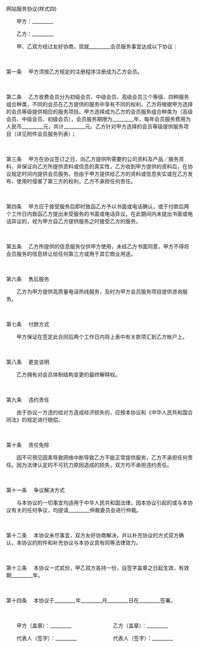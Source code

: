 



网站服务协议(样式四)



 

　　甲方：_________　　

　　乙方：_________　　

　　甲、乙双方经过友好协商，现就_________会员服务事宜达成以下协议：

　　

第一条
　甲方须按乙方规定的注册程序注册成为乙方会员。

　　

第二条
　乙方收费会员分为初级会员、中级会员、高级会员三个等级、四种服务组合种类，不同的会员在乙方提供的服务中享有不同的权利，乙方将根据甲方选择的会员等级提供相应的服务项目。甲方选择成为乙方的会员服务组合种类为（高级会员、中级会员、初级会员），会员服务期限为_________年，每年会员服务费用为人民币_________元，共计_________元。乙方针对甲方选择的会员等级提供服务项目（详见附件会员服务列表）；

　　

第三条
　甲方在协议签订之日，向乙方提供所需要的公司资料及产品／服务资料，并保证向乙方所提供资料或信息的真实性，乙方收到甲方提供的资料后，在协议规定时间内提供会员服务。但由于甲方提供给乙方的资料或信息失实或在乙方发布、使用时侵害了第三方的权利，乙方不承担任何责任。

　　

第四条
　甲方应于接受服务后即时致函乙方予以书面或电话确认，或于付款后两个工作日内致函乙方提出未受服务的书面或电话异议。在此期间内未提出书面或电话异议的，视为甲方自乙方提供服务之时接受乙方的服务。

　　

第五条
　乙方所提供的信息服务仅供甲方使用，未经乙方书面同意，甲方不得将会员服务的信息转让给任何第三方或用于其它商业用途。

　　

第六条
　售后服务

　　乙方为甲方提供高质量电话热线服务，及时为甲方会员服务项目提供咨询服务。

　　

第七条
　付款方式

　　甲方保证在签定此合同后两个工作日内将上表中有关款项汇到乙方帐户上。

　　

第八条
　更变说明

　　乙方拥有对会员体制结构变更的最终解释权。

　　

第九条
　违约责任

　　由于协议一方违约给对方造成经济损失的，应按本协议和《中华人民共和国合同法》的规定进行赔偿。

　　

第十条
　责任免除

　　因不可预见因素导致网络中断导致乙方不能正常提供服务，乙方不承担任何责任。因为法律认定的不可抗力原因造成的损失，双方均不承担违约责任。

　　

第十一条
　争议解决方式

　　与本协议的一切事宜均适用于中华人民共和国法律。因本协议引起的或与本协议有关的任何争议，均提请_________仲裁委员会进行仲裁。

　　

第十二条
　本协议未尽事宜，双方友好协商解决，并以补充协议的方式双方确认，本协议的附件和补充协议与本协议具有同等法律效力。

　　

第十三条
　本协议一式贰份，甲乙双方各持一份，自签字盖章之日起生效，有效期_________年。

　　

第十四条
　本协议于_________年_________月_________日在_________签署。

　　

　　甲方（盖章）：_________　　　　　　　　乙方（盖章）：_________　　

　　代表人（签字）：_________　　　　　　　代表人（签字）：_________